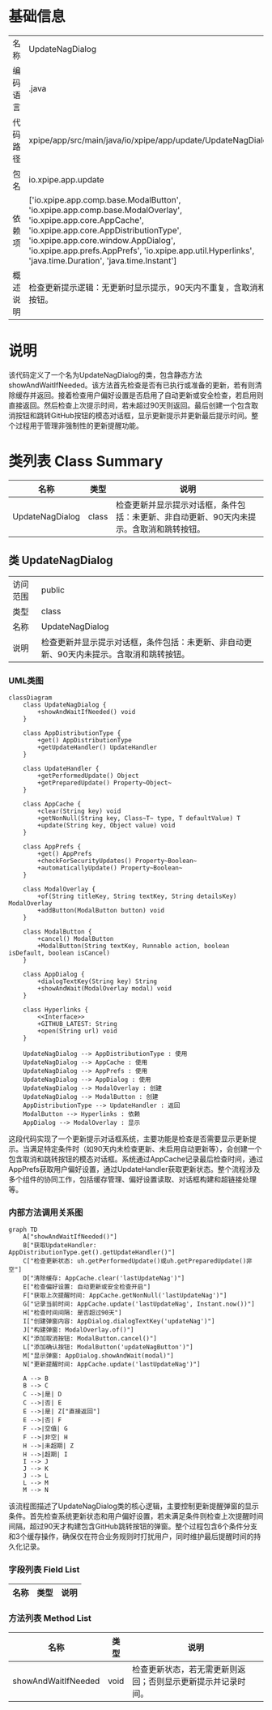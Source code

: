 # 基础信息

|      |      |
|------|------|
| 名称 | UpdateNagDialog |
| 编码语言 | .java |
| 代码路径 | xpipe/app/src/main/java/io/xpipe/app/update/UpdateNagDialog.java |
| 包名 | io.xpipe.app.update |
| 依赖项 | ['io.xpipe.app.comp.base.ModalButton', 'io.xpipe.app.comp.base.ModalOverlay', 'io.xpipe.app.core.AppCache', 'io.xpipe.app.core.AppDistributionType', 'io.xpipe.app.core.window.AppDialog', 'io.xpipe.app.prefs.AppPrefs', 'io.xpipe.app.util.Hyperlinks', 'java.time.Duration', 'java.time.Instant'] |
| 概述说明 | 检查更新提示逻辑：无更新时显示提示，90天内不重复，含取消和跳转按钮。 |

# 说明

该代码定义了一个名为UpdateNagDialog的类，包含静态方法showAndWaitIfNeeded。该方法首先检查是否有已执行或准备的更新，若有则清除缓存并返回。接着检查用户偏好设置是否启用了自动更新或安全检查，若启用则直接返回。然后检查上次提示时间，若未超过90天则返回。最后创建一个包含取消按钮和跳转GitHub按钮的模态对话框，显示更新提示并更新最后提示时间。整个过程用于管理非强制性的更新提醒功能。

# 类列表 Class Summary

| 名称   | 类型  | 说明 |
|-------|------|-------------|
| UpdateNagDialog | class | 检查更新并显示提示对话框，条件包括：未更新、非自动更新、90天内未提示。含取消和跳转按钮。 |



## 类 UpdateNagDialog

|      |      |
|------|------|
| 访问范围 | public |
| 类型 | class |
| 名称 | UpdateNagDialog |
| 说明 | 检查更新并显示提示对话框，条件包括：未更新、非自动更新、90天内未提示。含取消和跳转按钮。 |


### UML类图

```mermaid
classDiagram
    class UpdateNagDialog {
        +showAndWaitIfNeeded() void
    }

    class AppDistributionType {
        +get() AppDistributionType
        +getUpdateHandler() UpdateHandler
    }

    class UpdateHandler {
        +getPerformedUpdate() Object
        +getPreparedUpdate() Property~Object~
    }

    class AppCache {
        +clear(String key) void
        +getNonNull(String key, Class~T~ type, T defaultValue) T
        +update(String key, Object value) void
    }

    class AppPrefs {
        +get() AppPrefs
        +checkForSecurityUpdates() Property~Boolean~
        +automaticallyUpdate() Property~Boolean~
    }

    class ModalOverlay {
        +of(String titleKey, String textKey, String detailsKey) ModalOverlay
        +addButton(ModalButton button) void
    }

    class ModalButton {
        +cancel() ModalButton
        +ModalButton(String textKey, Runnable action, boolean isDefault, boolean isCancel)
    }

    class AppDialog {
        +dialogTextKey(String key) String
        +showAndWait(ModalOverlay modal) void
    }

    class Hyperlinks {
        <<Interface>>
        +GITHUB_LATEST: String
        +open(String url) void
    }

    UpdateNagDialog --> AppDistributionType : 使用
    UpdateNagDialog --> AppCache : 使用
    UpdateNagDialog --> AppPrefs : 使用
    UpdateNagDialog --> AppDialog : 使用
    UpdateNagDialog --> ModalOverlay : 创建
    UpdateNagDialog --> ModalButton : 创建
    AppDistributionType --> UpdateHandler : 返回
    ModalButton --> Hyperlinks : 依赖
    AppDialog --> ModalOverlay : 显示
```

这段代码实现了一个更新提示对话框系统，主要功能是检查是否需要显示更新提示。当满足特定条件时（如90天内未检查更新、未启用自动更新等），会创建一个包含取消和跳转按钮的模态对话框。系统通过AppCache记录最后检查时间，通过AppPrefs获取用户偏好设置，通过UpdateHandler获取更新状态。整个流程涉及多个组件的协同工作，包括缓存管理、偏好设置读取、对话框构建和超链接处理等。


### 内部方法调用关系图

```mermaid
graph TD
    A["showAndWaitIfNeeded()"]
    B["获取UpdateHandler: AppDistributionType.get().getUpdateHandler()"]
    C["检查更新状态: uh.getPerformedUpdate()或uh.getPreparedUpdate()非空"]
    D["清除缓存: AppCache.clear('lastUpdateNag')"]
    E["检查偏好设置: 自动更新或安全检查开启"]
    F["获取上次提醒时间: AppCache.getNonNull('lastUpdateNag')"]
    G["记录当前时间: AppCache.update('lastUpdateNag', Instant.now())"]
    H["检查时间间隔: 是否超过90天"]
    I["创建弹窗内容: AppDialog.dialogTextKey('updateNag')"]
    J["构建弹窗: ModalOverlay.of()"]
    K["添加取消按钮: ModalButton.cancel()"]
    L["添加确认按钮: ModalButton('updateNagButton')"]
    M["显示弹窗: AppDialog.showAndWait(modal)"]
    N["更新提醒时间: AppCache.update('lastUpdateNag')"]

    A --> B
    B --> C
    C -->|是| D
    C -->|否| E
    E -->|是| Z["直接返回"]
    E -->|否| F
    F -->|空值| G
    F -->|非空| H
    H -->|未超期| Z
    H -->|超期| I
    I --> J
    J --> K
    J --> L
    L --> M
    M --> N
```

该流程图描述了UpdateNagDialog类的核心逻辑，主要控制更新提醒弹窗的显示条件。首先检查系统更新状态和用户偏好设置，若未满足条件则检查上次提醒时间间隔，超过90天才构建包含GitHub跳转按钮的弹窗。整个过程包含6个条件分支和3个缓存操作，确保仅在符合业务规则时打扰用户，同时维护最后提醒时间的持久化记录。

### 字段列表 Field List

| 名称  | 类型  | 说明 |
|-------|-------|------|

### 方法列表 Method List

| 名称  | 类型  | 说明 |
|-------|-------|------|
| showAndWaitIfNeeded | void | 检查更新状态，若无需更新则返回；否则显示更新提示并记录时间。 |




